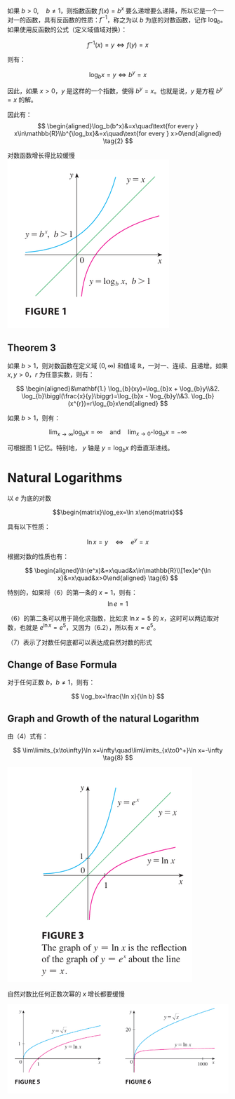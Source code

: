 如果 $b>0,\quad b \ne 1$，则指数函数 $f(x)=b^x$ 要么递增要么递降，所以它是一个一对一的函数，具有反函数的性质：$f^{-1}$，称之为以 $b$ 为底的对数函数，记作 $\log_{b}$。如果使用反函数的公式（定义域值域对换）：

$$
f^{-1}(x)=y\iff f(y)=x
$$

则有：

$$
\log_{b}{x}=y \iff b^{y}=x \tag{1}
$$

因此，如果 $x>0$，$y$ 是这样的一个指数，使得 $b^{y}=x$。也就是说，$y$ 是方程 $b^{y}=x$ 的解。

因此有：
$$
\begin{aligned}\log_b(b^x)&=x\quad\text{for every } x\in\mathbb{R}\\b^{\log_bx}&=x\quad\text{for every } x>0\end{aligned}
\tag{2}
$$

对数函数增长得比较缓慢
![](images/Pasted%20image%2020241024132556.png)


## Theorem 3
如果 $b>1$，则对数函数在定义域 $(0,\infty)$ 和值域 $\mathbb{R}$，一对一、连续、且递增。如果 $x,y>0$，$r$ 为任意实数，则有：

$$
\begin{aligned}&\mathbf{1.} \log_{b}(xy)=\log_{b}x + \log_{b}y\\&2. \log_{b}\biggl(\frac{x}{y}\biggr)=\log_{b}x - \log_{b}y\\&3. \log_{b}(x^{r})=r\log_{b}x\end{aligned}
$$

如果 $b>1$，则有：

$$
\lim_{x\to\infty}\log_bx=\infty\quad\text{and}\quad\lim_{x\to0^+}\log_bx=-\infty \tag{4}
$$

可根据图 1 记忆。特别地， $y$ 轴是 $y=\log_{b}x$ 的垂直渐进线。


# Natural Logarithms
以 $e$ 为底的对数

$$\begin{matrix}\log_ex=\ln x\end{matrix}$$

具有以下性质：

$$
\ln x=y\quad\Longleftrightarrow\quad e^y=x \tag{5}
$$

根据对数的性质也有：

$$
\begin{aligned}\ln(e^x)&=x\quad&x\in\mathbb{R}\\[1ex]e^{\ln x}&=x\quad&x>0\end{aligned} \tag{6}
$$

特别的，如果将（6）的第一条的 $x=1$，则有：
$$
\ln e =1
$$

（6）的第二条可以用于简化求指数，比如求 $\ln x=5$ 的 $x$，这时可以两边取对数，也就是 $e^{\ln x}=e^5$，又因为（6.2），所以有 $x=e^5$。

（7）表示了对数任何底都可以表达成自然对数的形式

## Change of Base Formula
对于任何正数 $b$，$b\ne1$，则有：

$$
\log_bx=\frac{\ln x}{\ln b}
$$

## Graph and Growth of the natural Logarithm

由（4）式有：

$$
\lim\limits_{x\to\infty}\ln x=\infty\quad\lim\limits_{x\to0^+}\ln x=-\infty \tag{8}
$$

![](images/Pasted%20image%2020241025092959.png)

自然对数比任何正数次幂的 $x$ 增长都要缓慢

![](images/Pasted%20image%2020241025093221.png)